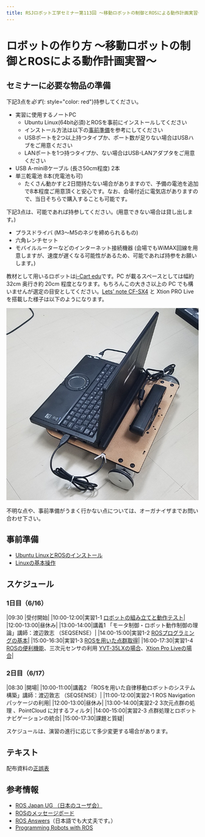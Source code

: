```yaml
---
title: RSJロボット工学セミナー第113回 ～移動ロボットの制御とROSによる動作計画実習～
---
```


# ロボットの作り方 ～移動ロボットの制御とROSによる動作計画実習～

## セミナーに必要な物品の準備

下記3点を*必ず*{: style="color: red"}持参してください。

- 実習に使用するノートPC
  - Ubuntu Linux(64bit必須)とROSを事前にインストールしてください
  - インストール方法は以下の[事前準備](#事前準備)を参考にしてください
  - USBポートを2つ以上持つタイプか、ポート数が足りない場合はUSBハブをご用意ください
  - LANポートを1つ持つタイプか、ない場合はUSB-LANアダプタをご用意ください
- USB A-miniBケーブル (長さ50cm程度) 2本
- 単三乾電池 8本(充電池も可)
  - たくさん動かすと2日間持たない場合がありますので、予備の電池を追加で8本程度ご用意頂くと安心です。なお、会場付近に電気店がありますので、当日そちらで購入することも可能です。

下記3点は、可能であれば持参してください。(用意できない場合は貸し出します。)
- プラスドライバ (M3～M5のネジを締められるもの)
- 六角レンチセット
- モバイルルーターなどのインターネット接続機器 (会場でもWiMAX回線を用意しますが、速度が遅くなる可能性があるため、可能であれば持参をお願いします。)

教材として用いるロボットは[i-Cart edu](http://t-frog.com/products/icart_edu/)です。PC が載るスペースとしては幅約 32cm 奥行き約 20cm 程度となります。もちろんこの大きさ以上の PC でも構いませんが選定の目安としてください。[Lets' note CF-SX4](https://panasonic.biz/cns/pc/prod/asia/sx/) と Xtion PRO Live を搭載した様子は以下のようになります。

![XtionTFrog](images/xtion_t-frog.png)

不明な点や、事前準備がうまく行かない点については、オーガナイザまでお問い合わせ下さい。

## 事前準備

- [Ubuntu LinuxとROSのインストール](linux_and_ros_install.html)
- [Linuxの基本操作](linux_basics.html)

## スケジュール

### 1日目（6/16）

|09:30      |受付開始|
|10:00-12:00|実習1-1 [ロボットの組み立てと動作テスト](assembling_robot.html)|
|12:00-13:00|昼休み|
|13:00-14:00|講義1 「モータ制御・ロボット動作制御の理論」講師：渡辺敦志 （SEQSENSE）|
|14:00-15:00|実習1-2 [ROSプログラミングの基本](ros_basics.html)|
|15:00-16:30|実習1-3 [ROSを用いた点群取得](ros_points.html)|
|16:00-17:30|実習1-4 [ROSの便利機能](ros_useful_stuff.html)、三次元センサの利用 [YVT-35LXの場合](ros_3durg.html)、[Xtion Pro Liveの場合](ros_xtion.html)|

### 2日目（6/17）

|08:30      |開場|
|10:00-11:00|講義2 「ROSを用いた自律移動ロボットのシステム構築」講師：渡辺敦志 （SEQSENSE）|
|11:00-12:00|実習2-1 ROS Navigationパッケージの利用|
|12:00-13:00|昼休み|
|13:00-14:00|実習2-2 3次元点群の処理 、PointCloud に対するフィルタ|
|14:00-15:00|実習2-3 点群処理とロボットナビゲーションの統合|
|15:00-17:30|課題と質疑|

スケジュールは、演習の進行に応じて多少変更する場合があります。

## テキスト

配布資料の[正誤表](corrections.html)

## 参考情報

- [ROS Japan UG （日本のユーザ会）](https://rosjp.connpass.com/)
- [ROSのメッセージボード](https://discourse.ros.org/)
- [ROS Answers](http://answers.ros.org/)（日本語でも大丈夫です。）
- [Programming Robots with ROS](http://shop.oreilly.com/product/0636920024736.do)
